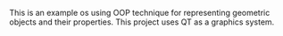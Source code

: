 This is an example os using OOP technique for representing geometric objects and their properties.
This project uses QT as a graphics system.
